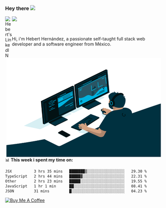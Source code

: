 ### Hey there <img src="https://media.giphy.com/media/hvRJCLFzcasrR4ia7z/giphy.gif" width="25px">
<a href="https://www.linkedin.com/in/evertcode/" target="_blank">
  <img align="left" alt="Hebert's LinkedIN" width="22px" src="https://raw.githubusercontent.com/peterthehan/peterthehan/master/assets/linkedin.svg" />
</a>

![](https://visitor-badge.glitch.me/badge?page_id=evertcode.evertcode)

<br />

Hi, i'm Hebert Hernández, a passionate self-taught full stack web developer and a software engineer from México.

<img align="right" alt="GIF" src="https://github.com/evertcode/evertcode/blob/master/code.gif?raw=true" width="500" height="320" />

📊 **This week i spent my time on:**

<!--START_SECTION:waka-->
```text
JSX          3 hrs 35 mins   ███████▒░░░░░░░░░░░░░░░░░   29.30 % 
TypeScript   2 hrs 44 mins   █████▓░░░░░░░░░░░░░░░░░░░   22.31 % 
Other        2 hrs 23 mins   █████░░░░░░░░░░░░░░░░░░░░   19.55 % 
JavaScript   1 hr 1 min      ██░░░░░░░░░░░░░░░░░░░░░░░   08.41 % 
JSON         31 mins         █░░░░░░░░░░░░░░░░░░░░░░░░   04.23 % 
```
<!--END_SECTION:waka-->

<a href="https://www.buymeacoffee.com/evertcode" target="_blank"><img src="https://cdn.buymeacoffee.com/buttons/v2/default-red.png" alt="Buy Me A Coffee" width="150" ></a>

